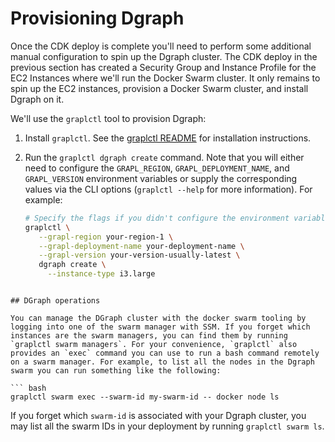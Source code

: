 # Provisioning Dgraph

Once the CDK deploy is complete you'll need to perform some additional
manual configuration to spin up the Dgraph cluster. The CDK deploy in
the previous section has created a Security Group and Instance Profile
for the EC2 Instances where we'll run the Docker Swarm cluster. It
only remains to spin up the EC2 instances, provision a Docker Swarm
cluster, and install Dgraph on it.

We'll use the `graplctl` tool to provision Dgraph:

1. Install `graplctl`. See the [graplctl
   README](https://github.com/grapl-security/grapl/tree/main/src/python/grapctl/README.md)
   for installation instructions.

2. Run the `graplctl dgraph create` command. Note that you will either
   need to configure the `GRAPL_REGION`, `GRAPL_DEPLOYMENT_NAME`, and
   `GRAPL_VERSION` environment variables or supply the corresponding
   values via the CLI options (`graplctl --help` for more
   information).
   For example:
   ```bash
   # Specify the flags if you didn't configure the environment variables.
   graplctl \
      --grapl-region your-region-1 \
      --grapl-deployment-name your-deployment-name \
      --grapl-version your-version-usually-latest \
      dgraph create \
        --instance-type i3.large
  ```

## DGraph operations

You can manage the DGraph cluster with the docker swarm tooling by
logging into one of the swarm manager with SSM. If you forget which
instances are the swarm managers, you can find them by running
`graplctl swarm managers`. For your convenience, `graplctl` also
provides an `exec` command you can use to run a bash command remotely
on a swarm manager. For example, to list all the nodes in the Dgraph
swarm you can run something like the following:

``` bash
graplctl swarm exec --swarm-id my-swarm-id -- docker node ls
```

If you forget which `swarm-id` is associated with your Dgraph cluster,
you may list all the swarm IDs in your deployment by running `graplctl
swarm ls`.
